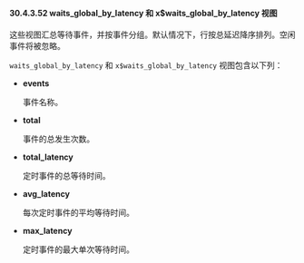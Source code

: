 #### 30.4.3.52 waits_global_by_latency 和 x$waits_global_by_latency 视图

这些视图汇总等待事件，并按事件分组。默认情况下，行按总延迟降序排列。空闲事件将被忽略。

`waits_global_by_latency` 和 `x$waits_global_by_latency` 视图包含以下列：

- **events**

  事件名称。

- **total**

  事件的总发生次数。

- **total_latency**

  定时事件的总等待时间。

- **avg_latency**

  每次定时事件的平均等待时间。

- **max_latency**

  定时事件的最大单次等待时间。